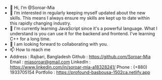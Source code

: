 - 👋 Hi, I’m @Soroar-Mia
- 👀 I’m interested in regularly keeping myself updated about the new skills. This means I always ensure my skills are kept up to date within this rapidly changing industry.
- 🌱 I'm currently learning JavaScript since it's a powerful language. What I understand is you can use it for the backend and frontend. I've learning  C++ for a long time.
- 💞️ I am looking forward to collaborating with you.
- 📫 How to reach me
- Address : Rajbari,  Bangladesh                 Github     : https://github.com/Soroar-Mia
  Email     : miasoroar@gmail.com                LinkedIn : https://www.linkedin.com/in/soroar-mia-a18328241/
  Phone    : (+880) 1933705154                   Portfolio  : https://profound-basbousa-1502ca.netlify.app

<!---
Soroar-Mia/Soroar-Mia is a ✨ special ✨ repository because its `README.md` (this file) appears on your GitHub profile.
You can click the Preview link to take a look at your changes.
--->
